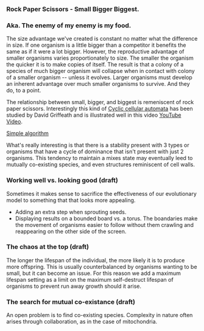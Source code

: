### Rock Paper Scissors - Small Bigger Biggest. 
### Aka. The enemy of my enemy is my food.

The size advantage we've created is constant no matter what the difference in size. If one organism is a little bigger than a competitor it benefits the same as if it were a lot bigger. However, the reproductive advantage of smaller organisms varies proportionately to size. The smaller the organism the quicker it is to make copies of itself. The result is that a colony of a species of much bigger organism will collapse when in contact with colony of a smaller organism -- unless it evolves. Larger organisms must develop an inherent advantage over much smaller organisms to survive. And they do, to a point.

The relationship between small, bigger, and biggest is remeniscent of rock paper scissors. Interestingly this kind of [Cyclic cellular automata](https://en.wikipedia.org/wiki/Cyclic_cellular_automaton) has been studied by David Griffeath and is illustrated well in this video [YouTube Video](https://www.youtube.com/watch?v=M4cV0nCIZoc).

[Simple algorithm](http://discovery.ucl.ac.uk/17241/1/17241.pdf)

What's really interesting is that there is a stability present with 3 types or organisms that have a cycle of dominance that isn't present with just 2 organisms. This tendency to maintain a mixes state may eventually leed to mutually co-existing species, and even structures reminiscent of cell walls.

### Working well vs. looking good (draft)

Sometimes it makes sense to sacrifice the effectiveness of our evolutionary model to something that that looks more appealing.
- Adding an extra step when sprouting seeds.
- Displaying results on a bounded board vs. a torus. The boandaries make the movement of organisms easier to follow without them crawling and reappearing on the other side of the screen.
 
### The chaos at the top (draft)

The longer the lifespan of the individual, the more likely it is to produce more offspring. This is usually counterbalanced by organisms wanting to be small, but it can become an issue. For this reason we add a maximum lifespan setting as a limit on the maximum self-destruct lifespan of organisms to prevent run away growth should it arise.

### The search for mutual co-existance (draft)

An open problem is to find co-existing species. Complexity in nature often arises through collaboration, as in the case of mitochondria.
